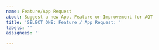 ```yaml
---
name: Feature/App Request
about: Suggest a new App, Feature or Improvement for AQT
title: 'SELECT ONE: Feature / App Request: '
labels: ''
assignees: ''

---
```




